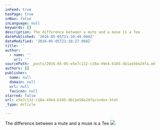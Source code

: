 ```yaml
---
inFeed: true
hasPage: true
inNav: false
inLanguage: null
keywords: []
description: The difference between a mute and a muse is a Tee
datePublished: '2016-05-05T21:10:49.804Z'
dateModified: '2016-05-05T21:10:27.968Z'
title: ''
author:
  - name: ''
    url: ''
sourcePath: _posts/2016-05-05-e5e7c132-c10a-49e4-b185-db1ae56e24fa.md
authors: []
publisher:
  name: null
  domain: null
  url: null
  favicon: null
starred: false
url: e5e7c132-c10a-49e4-b185-db1ae56e24fa/index.html
_type: Article

---
```

The difference between a mute and a muse is a Tee
![](https://the-grid-user-content.s3-us-west-2.amazonaws.com/f8581226-bfb9-450f-8fda-3c6cb95ba6fd.png)